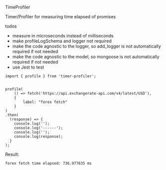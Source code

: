 TimeProfiler

Timer/Profiler for measuring time elapsed of promises


todos
 * measure in microseconds instead of milliseconds
 * make profileLogSchema and logger not required
 * make the code agnostic to the logger, so add_logger is not automatically required if not needed
 * make the code agnostic to the model, so mongoose is not automatically required if not needed
 * use Jest to test

```
import { profile } from 'timer-profiler';


profile(
    () => fetch('https://api.exchangerate-api.com/v4/latest/USD'),
    {
        label: "forex fetch"
    }
)
.then(
  (response) => {
    console.log('');
    console.log('------');
    console.log('');
    console.log(response);
  }
);
```

Result:
```
forex fetch time elapsed: 736.977635 ms
```
